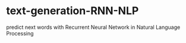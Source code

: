 # text-generation-RNN-NLP
predict next words with Recurrent Neural Network in Natural Language Processing
